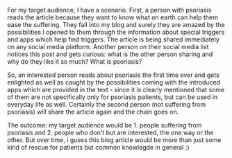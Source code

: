 For my target audience, I have a scenario.
First, a person with psoriasis reads the article because they want to know what on earth can help them ease the suffering.
They fall into my blog and surely they are amazed by the possibilities I opened to them through the information about
special triggers and apps which help find triggers. 
The article is being shared immediately on any social media platform. Another person on their social media list notices this 
post and gets curious: what is the other person sharing and why do they like it so much? What is psoriasis?

So, an interested person reads about psoriasis the first time ever and gets enlighted as well as caught by the possibilities coming with the introduced apps
which are provided in the text - since it is clearly mentioned that some of them are not specifically only for psoriasis patients,
but can be used in everyday life as well. Certainly the second person (not suffering from psoriasis) will share the article again and the 
chain goes on.

The outcome: my target audience would be 1. people suffering from psoriasis and 2. people who don't but are interested, the one way or the other.
But over time, i guess this blog article would be more than just some kind of rescue for patients but common knowlegde in general ;) 
